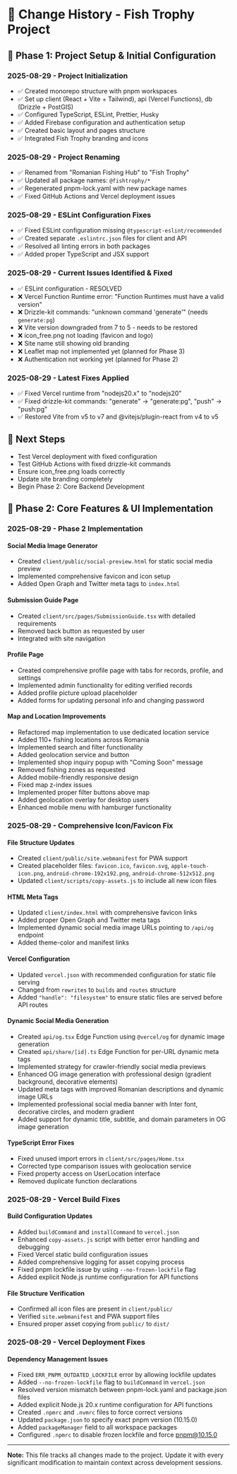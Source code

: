 # 📝 Change History - Fish Trophy Project

## 🚀 **Phase 1: Project Setup & Initial Configuration**

### **2025-08-29 - Project Initialization**
- ✅ Created monorepo structure with pnpm workspaces
- ✅ Set up client (React + Vite + Tailwind), api (Vercel Functions), db (Drizzle + PostGIS)
- ✅ Configured TypeScript, ESLint, Prettier, Husky
- ✅ Added Firebase configuration and authentication setup
- ✅ Created basic layout and pages structure
- ✅ Integrated Fish Trophy branding and icons

### **2025-08-29 - Project Renaming**
- ✅ Renamed from "Romanian Fishing Hub" to "Fish Trophy"
- ✅ Updated all package names: `@fishtrophy/*`
- ✅ Regenerated pnpm-lock.yaml with new package names
- ✅ Fixed GitHub Actions and Vercel deployment issues

### **2025-08-29 - ESLint Configuration Fixes**
- ✅ Fixed ESLint configuration missing `@typescript-eslint/recommended`
- ✅ Created separate `.eslintrc.json` files for client and API
- ✅ Resolved all linting errors in both packages
- ✅ Added proper TypeScript and JSX support

### **2025-08-29 - Current Issues Identified & Fixed**
- ✅ ESLint configuration - RESOLVED
- ❌ Vercel Function Runtime error: "Function Runtimes must have a valid version"
- ❌ Drizzle-kit commands: "unknown command 'generate'" (needs `generate:pg`)
- ❌ Vite version downgraded from 7 to 5 - needs to be restored
- ❌ icon_free.png not loading (favicon and logo)
- ❌ Site name still showing old branding
- ❌ Leaflet map not implemented yet (planned for Phase 3)
- ❌ Authentication not working yet (planned for Phase 2)

### **2025-08-29 - Latest Fixes Applied**
- ✅ Fixed Vercel runtime from "nodejs20.x" to "nodejs20"
- ✅ Fixed drizzle-kit commands: "generate" → "generate:pg", "push" → "push:pg"
- ✅ Restored Vite from v5 to v7 and @vitejs/plugin-react from v4 to v5

## 🎯 **Next Steps**
- Test Vercel deployment with fixed configuration
- Test GitHub Actions with fixed drizzle-kit commands
- Ensure icon_free.png loads correctly
- Update site branding completely
- Begin Phase 2: Core Backend Development

## 🎨 **Phase 2: Core Features & UI Implementation**

### **2025-08-29 - Phase 2 Implementation**

#### Social Media Image Generator
- Created `client/public/social-preview.html` for static social media preview
- Implemented comprehensive favicon and icon setup
- Added Open Graph and Twitter meta tags to `index.html`

#### Submission Guide Page
- Created `client/src/pages/SubmissionGuide.tsx` with detailed requirements
- Removed back button as requested by user
- Integrated with site navigation

#### Profile Page
- Created comprehensive profile page with tabs for records, profile, and settings
- Implemented admin functionality for editing verified records
- Added profile picture upload placeholder
- Added forms for updating personal info and changing password

#### Map and Location Improvements
- Refactored map implementation to use dedicated location service
- Added 110+ fishing locations across Romania
- Implemented search and filter functionality
- Added geolocation service and button
- Implemented shop inquiry popup with "Coming Soon" message
- Removed fishing zones as requested
- Added mobile-friendly responsive design
- Fixed map z-index issues
- Implemented proper filter buttons above map
- Added geolocation overlay for desktop users
- Enhanced mobile menu with hamburger functionality

### **2025-08-29 - Comprehensive Icon/Favicon Fix**

#### File Structure Updates
- Created `client/public/site.webmanifest` for PWA support
- Created placeholder files: `favicon.ico`, `favicon.svg`, `apple-touch-icon.png`, `android-chrome-192x192.png`, `android-chrome-512x512.png`
- Updated `client/scripts/copy-assets.js` to include all new icon files

#### HTML Meta Tags
- Updated `client/index.html` with comprehensive favicon links
- Added proper Open Graph and Twitter meta tags
- Implemented dynamic social media image URLs pointing to `/api/og` endpoint
- Added theme-color and manifest links

#### Vercel Configuration
- Updated `vercel.json` with recommended configuration for static file serving
- Changed from `rewrites` to `builds` and `routes` structure
- Added `"handle": "filesystem"` to ensure static files are served before API routes

#### Dynamic Social Media Generation
- Created `api/og.tsx` Edge Function using `@vercel/og` for dynamic image generation
- Created `api/share/[id].ts` Edge Function for per-URL dynamic meta tags
- Implemented strategy for crawler-friendly social media previews
- Enhanced OG image generation with professional design (gradient background, decorative elements)
- Updated meta tags with improved Romanian descriptions and dynamic image URLs
- Implemented professional social media banner with Inter font, decorative circles, and modern gradient
- Added support for dynamic title, subtitle, and domain parameters in OG image generation

#### TypeScript Error Fixes
- Fixed unused import errors in `client/src/pages/Home.tsx`
- Corrected type comparison issues with geolocation service
- Fixed property access on UserLocation interface
- Removed duplicate function declarations

### **2025-08-29 - Vercel Build Fixes**

#### Build Configuration Updates
- Added `buildCommand` and `installCommand` to `vercel.json`
- Enhanced `copy-assets.js` script with better error handling and debugging
- Fixed Vercel static build configuration issues
- Added comprehensive logging for asset copying process
- Fixed pnpm lockfile issue by using `--no-frozen-lockfile` flag
- Added explicit Node.js runtime configuration for API functions

#### File Structure Verification
- Confirmed all icon files are present in `client/public/`
- Verified `site.webmanifest` and PWA support files
- Ensured proper asset copying from `public/` to `dist/`

### **2025-08-29 - Vercel Deployment Fixes**

#### Dependency Management Issues
- Fixed `ERR_PNPM_OUTDATED_LOCKFILE` error by allowing lockfile updates
- Added `--no-frozen-lockfile` flag to `buildCommand` in `vercel.json`
- Resolved version mismatch between pnpm-lock.yaml and package.json files
- Added explicit Node.js 20.x runtime configuration for API functions
- Created `.npmrc` and `.nvmrc` files to force correct versions
- Updated `package.json` to specify exact pnpm version (10.15.0)
- Added `packageManager` field to all workspace packages
- Configured `.npmrc` to disable frozen lockfile and force pnpm@10.15.0

---

**Note:** This file tracks all changes made to the project. Update it with every significant modification to maintain context across development sessions.
